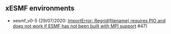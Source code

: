 ## xESMF environments

- xesmf_v0-5 (29/07/2020: [ImportError: Regrid(filename) requires PIO and does not work if ESMF has not been built with MPI support](https://github.com/JiaweiZhuang/xESMF/issues/47#) #47)
